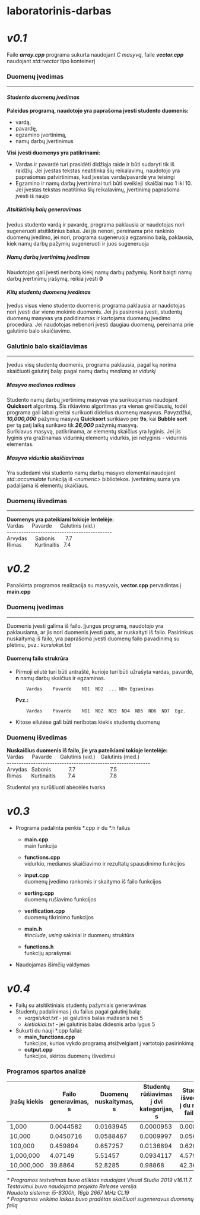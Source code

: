 # laboratorinis-darbas
# ***v0.1***
Faile ***array.cpp*** programa sukurta naudojant *C masyvą*, faile ***vector.cpp*** naudojant *std::vector* tipo konteinerį

### Duomenų įvedimas
---
#### *Studento duomenų įvedimas*
**Paleidus programą, naudotojo yra paprašoma įvesti studento duomenis:**
* vardą,
* pavardę,
* egzamino įvertinimą,
* namų darbų įvertinimus

**Visi įvesti duomenys yra patikrinami:**
* Vardas ir pavardė turi prasidėti didžiąja raide ir būti sudaryti tik iš raidžių. Jei įvestas tekstas neatitinka šių reikalavimų, naudotojo yra paprašomas patvirtinimas, kad įvestas varda/pavardė yra teisingi
* Egzamino ir namų darbų įvertinimai turi būti sveikieji skaičiai nuo 1 iki 10. Jei įvestas tekstas neatitinka šių reikalavimų, įvertinimą paprašoma įvesti iš naujo

##### *Atsitiktinių balų generavimas*
Įvedus studento vardą ir pavardę, programa paklausia ar naudotojas nori sugeneruoti atsitiktinius balus. Jei jis nenori, pereinama prie rankinio duomenų įvedimo, jei nori, programa sugeneruoja egzamino balą, paklausia, kiek namų darbų pažymių sugeneruoti ir juos sugeneruoja

##### *Namų darbų įvertinimų įvedimas*  
Naudotojas gali įvesti neribotą kiekį namų darbų pažymių. Norit baigti namų darbų įvertinimų įrašymą, reikia įvesti **0**

#### *Kitų studentų duomenų įvedimas*
Įvedus visus vieno studento duomenis programa paklausia ar naudotojas nori įvesti dar vieno mokinio duomenis. Jei jis pasirenka įvesti, studentų duomenų masyvas yra padidinamas ir kartojama duomenų įvedimo procedūra. Jei naudotojas nebenori įvesti daugiau duomenų, pereinama prie galutinio balo skaičiavimo.

### Galutinio balo skaičiavimas
---
Įvedus visų studentų duomenis, programa paklausia, pagal ką norima skaičiuoti galutinį balą: pagal namų darbų *medianą* ar *vidurkį*

##### Masyvo medianos radimas
Studento namų darbų įvertinimų masyvas yra surikuojamas naudojant **Quicksort** algoritmą. Šis rikiavimo algoritmas yra vienas greičiausių, todėl programa gali labai greitai surikuoti didelius duomenų masyvus. Pavyzdžiui, ***10,000,000*** pažymių masyvą **Quicksort** surikiavo per **9s**, kai **Bubble sort** per tą patį laiką surikavo tik ***26,000*** pažymių masyvą.  
Surikiavus masyvą, patikrinama, ar elementų skaičius yra lyginis. Jei jis lyginis yra gražinamas vidurinių elementų vidurkis, jei nelyginis - vidurinis elementas.

##### Masyvo vidurkio skaičiavimas
Yra sudedami visi studento namų darbų masyvo elementai naudojant *std::accumulate* funkciją iš *\<numeric>* bibliotekos. Įvertinimų suma yra padalijama iš elementų skaičiaus.

### Duomenų išvedimas
---
**Duomenys yra pateikiami tokioje lentelėje:**  
Vardas &emsp; Pavarde &emsp; Galutinis (vid.)  
\--------------------------------------------  
Arvydas &emsp; Sabonis &emsp;&ensp; 7.7  
Rimas &emsp;&emsp;  Kurtinaitis &nbsp;  7.4

# ***v0.2***
Panaikinta programos realizacija su masyvais, **vector.cpp** pervadintas į **main.cpp**
### Duomenų įvedimas
---
Duomenis įvesti galima iš failo. Įjungus programą, naudotojo yra paklausiama, ar jis nori duomenis įvesti pats, ar nuskaityti iš failo. Pasirinkus nuskaitymą iš failo, yra paprašoma įvesti duomenų failo pavadinimą su plėtiniu, pvz.: *kursiokai.txt*

#### Duomenų failo strukrūra
* Pirmoji eilutė turi būti antraštė, kurioje turi būti užrašyta vardas, pavardė, **n** namų darbų skaičius ir egzaminas.
    ```
        Vardas    Pavardė    ND1  ND2  ... NDn Egzaminas
    ```
    **Pvz.:**
    ```
        Vardas    Pavarde    ND1  ND2  ND3  ND4  ND5  ND6  ND7  Egz.
    ```
* Kitose eilutėse gali būti neribotas kiekis studentų duomenų

### Duomenų išvedimas
**Nuskaičius duomenis iš failo, jie yra pateikiami tokioje lentelėje:**  
Vardas &emsp; Pavarde &emsp; Galutinis (vid.) &ensp; Galutinis (med.)  
\------------------------------------------------------------  
Arvydas &nbsp; Sabonis &emsp; &emsp; &nbsp; 7.7 &emsp; &emsp; &emsp; &emsp; &emsp; 7.5  
Rimas &emsp;&nbsp; Kurtinaitis &emsp; &nbsp;&nbsp; 7.4 &emsp; &emsp; &emsp; &emsp; &emsp; 7.8

Studentai yra surūšiuoti abėcėlės tvarka

# ***v0.3***
* Programa padalinta penkis *.cpp ir du *.h failus  
    * **main.cpp**  
        main funkcija
    * **functions.cpp**  
        vidurkio, medianos skaičiavimo ir rezultatų spausdinimo funkcijos
    * **input.cpp**  
        duomenų įvedimo rankomis ir skaitymo iš failo funkcijos
    * **sorting.cpp**  
        duomenų rušiavimo funkcijos
    * **verification.cpp**  
        duomenų tikrinimo funkcijos  
      
    * **main.h**  
        *#include*, *using* sakiniai ir duomenų struktūra
    * **functions.h**  
        funkcijų aprašymai
* Naudojamas išimčių valdymas

# ***v0.4***
* Failų su atsitiktiniais studentų pažymiais generavimas
* Studentų padalinimas į du failus pagal galutinį balą:
    * *vargsiukai.txt* - jei galutinis balas mažesnis nei 5
    * *kietiakiai.txt* - jei galutinis balas didesnis arba lygus 5
* Sukurti du nauji *.cpp failai:
    * **main_functions.cpp**  
        funkcijos, kurios vykdo programą atsižvelgiant į vartotojo pasirinkimą
    * **output.cpp**  
        funkcijos, skirtos duomenų išvedimui

### Programos spartos analizė
| Įrašų kiekis | Failo generavimas, s | Duomenų nuskaitymas, s | Studentų rūšiavimas į dvi kategorijas, s | Studentų išvedimas į du naujus failus, s | Programos veikimo laikas, s |
|---|---|---|---|---|---|
| 1,000 | 0.0044582 | 0.0163945 | 0.0000953 | 0.008008 | 0.0269248 |
| 10,000 | 0.0450716 | 0.0588467 | 0.0009997 | 0.0562167 | 0.120584 |
| 100,000 | 0.459894 | 0.657257 | 0.0136894 | 0.620062 | 1.3167 |
| 1,000,000 | 4.07149 | 5.51457 | 0.0934117 | 4.57925 | 10.3437 |
| 10,000,000 | 39.8864 | 52.8285 | 0.98868 | 42.3614 | 97.6938 |

*\* Programos testvaimas buvo atliktas naudojant Visual Studio 2019 v16.11.7. Testavimui buvo naudojama projekto Release versija.  
Naudota sistema: i5-8300h, 16gb 2667 MHz CL19*  
*\* Programos veikimo laikas buvo pradėtas skaičiuoti sugeneravus duomenų failą*